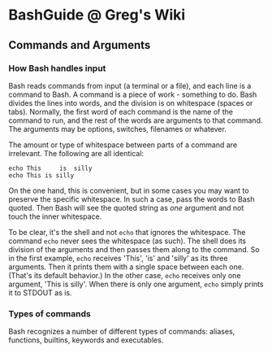 # BashGuide @ Greg's Wiki

## Commands and Arguments

### How Bash handles input

Bash reads commands from input (a terminal or a file), and each line is
a command to Bash. A command is a piece of work - something to do. Bash
divides the lines into words, and the division is on whitespace (spaces or
tabs). Normally, the first word of each command is the name of the command
to run, and the rest of the words are arguments to that command. The
arguments may be options, switches, filenames or whatever.

The amount or type of whitespace between parts of a command are irrelevant.
The following are all identical:

    echo This     is  silly
    echo This is silly

On the one hand, this is convenient, but in some cases you may want to
preserve the specific whitespace. In such a case, pass the words to Bash
quoted. Then Bash will see the quoted string as _one_ argument and not
touch the inner whitespace.

To be clear, it's the shell and not `echo` that ignores the whitespace. The
command `echo` never sees the whitespace (as such). The shell does its
division of the arguments and then passes them along to the command. So in
the first example, `echo` receives 'This', 'is' and 'silly' as its three
arguments. Then it prints them with a single space between each one.
(That's its default behavior.) In the other case, `echo` receives only one
argument, 'This     is  silly'. When there is only one argument, `echo`
simply prints it to STDOUT as is.

### Types of commands

Bash recognizes a number of different types of commands: aliases,
functions, builtins, keywords and executables.
